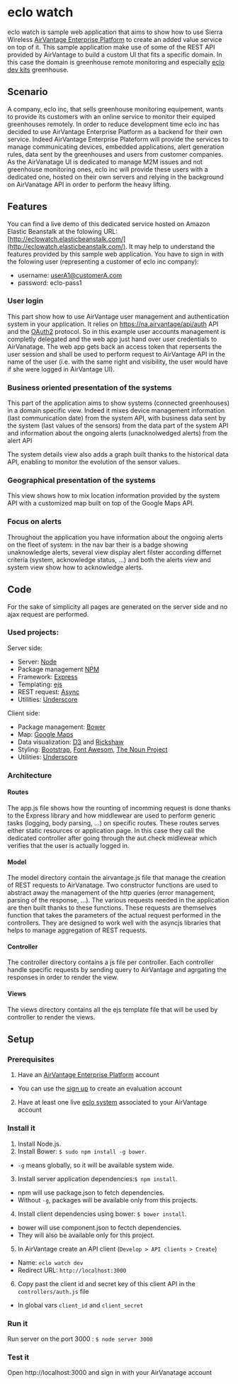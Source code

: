 eclo watch
===========================

eclo watch is sample web application that aims to show how to use Sierra Wireless [AirVantage Enterprise Platform](https://na.airvantage.net/) to create an added value service on top of it. This sample application make use of some of the REST API provided by AirVantage to build a custom UI that fits a specific domain. In this case the domain is greenhouse remote monitoring and especially [eclo dev kits](http://airvantage.github.io/devkit/) greenhouse.

Scenario
----------------------------

A company, eclo inc, that sells greenhouse monitoring equipement, wants to provide its customers with an online service to monitor their equiped greenhouses remotely. In order to reduce development time eclo inc has decided to use AirVantage Enterprise Platform as a backend for their own service. Indeed AirVantage Enterprise Plateform will provide the services to manage communicating devices, embedded applications, alert generation rules, data sent by the greenhouses and users from customer companies. As the AirVanatage UI is dedicated to manage M2M issues and not greenhouse monitoring ones, eclo inc will provide these users with a dedicated one, hosted on their own servers and relying in the background on AirVanatage API in order to perform the heavy lifting. 


Features
---------------------------

You can find a live demo of this dedicated service hosted on Amazon Elastic Beanstalk at the folowing URL: [http://eclowatch.elasticbeanstalk.com/](http://eclowatch.elasticbeanstalk.com/). It may help to understand the features provided by this sample web application.
You have to sign in with the folowing user (representing a customer of eclo inc company):
* username: userA1@customerA.com
* password: eclo-pass1

### User login

This part show how to use AirVantage user management and authentication system in your application. It relies on https://na.airvantage/api/auth API and the [OAuth2](http://oauth.net/) protocol. So in this example user accounts management is completly delegated and the web app just hand over user credentials to AirVanatage. The web app gets back an access token that repersents the user session and shall be used to perform request to AirVantage API in the name of the user (i.e. with the same right and visibility, the user would have if she were logged in AirVantage UI). 


### Business oriented presentation of the systems

This part of the application aims to show systems (connected greenhouses) in a domain specific view. Indeed it mixes device management information (last communication date) from the system API, with business data sent by the system (last values of the sensors) from the data part of the system API and information about the ongoing alerts (unacknolwedged alerts) from the alert API

The system details view also adds a graph built thanks to the historical data API, enabling to monitor the evolution of the sensor values.

### Geographical presentation of the systems

This view shows how to mix location information provided by the system API with a customized map built on top of the Google Maps API.

### Focus on alerts

Throughout the application you have information about the ongoing alerts on the fleet of system: in the nav bar their is a badge showing unaknowledge alerts, several view display alert filster according differnet criteria (system, acknowledge status, ...) and both the alerts view and system view show how to acknowledge alerts.


Code
---------------------------

For the sake of simplicity all pages are generated on the server side and no ajax request are performed.

### Used projects:

Server side:
* Server: [Node](http://nodejs.org/)
* Package management [NPM](https://npmjs.org/)
* Framework: [Express](http://expressjs.com/)
* Templating: [ejs](http://embeddedjs.com/)
* REST request: [Async](https://github.com/caolan/async)
* Utilities: [Underscore](http://underscorejs.org/)

Client side:
* Package management: [Bower](http://bower.io/)
* Map: [Google Maps](https://developers.google.com/maps/documentation/javascript/)
* Data visualization: [D3](http://d3js.org/) and [Rickshaw](http://code.shutterstock.com/rickshaw/)
* Styling: [Bootstrap](http://getbootstrap.com/), [Font Awesom](http://fontawesome.io/), [The Noun Project](http://thenounproject.com/)
* Utilities: [Underscore](http://underscorejs.org/)

### Architecture

#### Routes

The app.js file shows how the rounting of incomming request is done thanks to the Express library and how middlewear are used to perform generic tasks (logging, body parsing, ...) on specific routes. These routes serves either static resources or application page. In this case they call the dedicated controller after going through the aut.check midlewear which verifies that the user is actually logged in.

#### Model

The model directory contain the airvantage.js file that manage the creation of REST requests to AirVanatage. Two constructor functions are used to abstract away the management of the http queries (error management, parsing of the response, ...). The various requests needed in the application are then built thanks to these functions. These requests are themselves function that takes the parameters of the actual request performed in the controllers. They are designed to work well with the asyncjs libraries that helps to manage aggregation of REST requests.

#### Controller

The controller directory contains a js file per controller. Each controller handle specific requests by sending query to AirVantage and agrgating the responses in order to render the view.

#### Views

The views directory contains all the ejs template file that will be used by controller to render the views.


Setup
---------------------------

### Prerequisites
1. Have an [AirVantage Enterprise Platform](https://na.airvantage.net/) account
 * You can use the [sign up](https://signup.airvantage.net/public/avep/) to create an evaluation account
2. Have at least one live [eclo system](http://airvantage.github.io/devkit/) associated to your AirVantage account

### Install it

1. Install Node.js.
2. Install Bower: `$ sudo npm install -g bower`.
 * `-g` means globally, so it will be available system wide.
3. Install server application dependencies:`$ npm install`.
 * npm will use package.json to fetch dependencies.
 * Without `-g`, packages will be available only from this projects.
4. Install client dependencies using bower: `$ bower install`.
 * bower will use component.json to fectch dependencies.
 * They will also be available only for this project.
5. In AirVantage create an API client (`Develop > API clients > Create`)
 * Name: `eclo watch dev`
 * Redirect URL: `http://localhost:3000`
6. Copy past the client id and secret key of this client API in the `controllers/auth.js` file
 * In global vars `client_id` and `client_secret`

### Run it

Run server on the port 3000 : `$ node server 3000`

### Test it
Open http://localhost:3000 and sign in with your AirVanatage account
